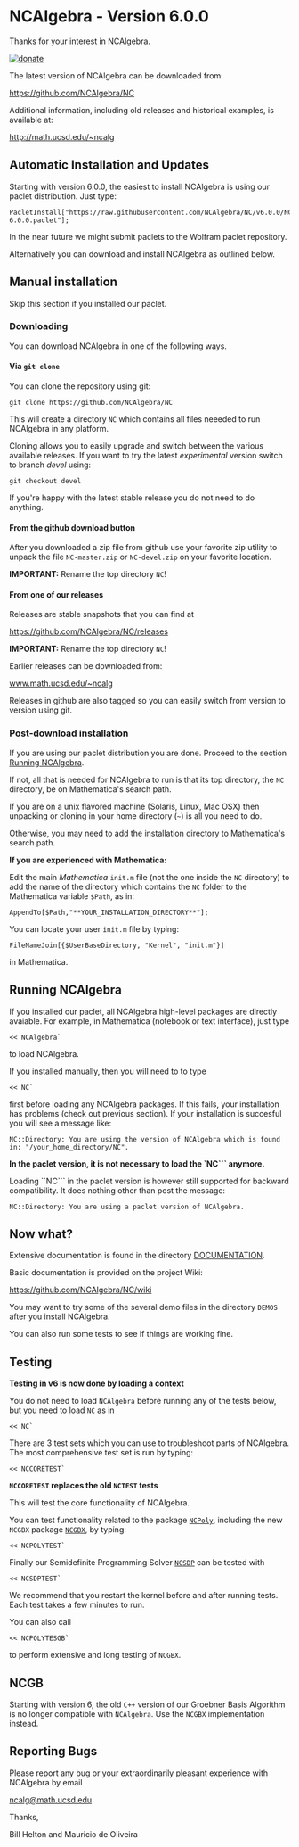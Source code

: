 # NCAlgebra - Version 6.0.0

Thanks for your interest in NCAlgebra.

[![donate](http://math.ucsd.edu/~ncalg/DOCUMENTATION/donate_small.png)](https://giveto.ucsd.edu/make-a-gift?id=d86e6857-0c22-4102-ae7a-bfdc9487cb1d)

The latest version of NCAlgebra can be downloaded from:

https://github.com/NCAlgebra/NC

Additional information, including old releases and historical
examples, is available at:

http://math.ucsd.edu/~ncalg

## Automatic Installation and Updates

Starting with version 6.0.0, the easiest to install NCAlgebra is using
our paclet distribution. Just type:

    PacletInstall["https://raw.githubusercontent.com/NCAlgebra/NC/v6.0.0/NCAlgebraPaclet-6.0.0.paclet"];

In the near future we might submit paclets to the Wolfram paclet repository.

Alternatively you can download and install NCAlgebra as outlined below.

## Manual installation

Skip this section if you installed our paclet.

### Downloading

You can download NCAlgebra in one of the following ways.

#### Via `git clone`

You can clone the repository using git:

    git clone https://github.com/NCAlgebra/NC

This will create a directory `NC` which contains all files neeeded to
run NCAlgebra in any platform.

Cloning allows you to easily upgrade and switch between the various
available releases. If you want to try the latest *experimental*
version switch to branch *devel* using:

    git checkout devel

If you're happy with the latest stable release you do not need to
do anything.

#### From the github download button

After you downloaded a zip file from github use your favorite zip
utility to unpack the file `NC-master.zip` or `NC-devel.zip` on your
favorite location.

**IMPORTANT:** Rename the top directory `NC`!

#### From one of our releases

Releases are stable snapshots that you can find at

https://github.com/NCAlgebra/NC/releases

**IMPORTANT:** Rename the top directory `NC`!

Earlier releases can be downloaded from:

www.math.ucsd.edu/~ncalg

Releases in github are also tagged so you can easily switch from
version to version using git.

### Post-download installation

If you are using our paclet distribution you are done. Proceed to the
section [Running NCAlgebra](#running-ncalgebra).

If not, all that is needed for NCAlgebra to run is that its top
directory, the `NC` directory, be on Mathematica's search path.

If you are on a unix
flavored machine (Solaris, Linux, Mac OSX) then unpacking or cloning
in your home directory (`~`) is all you need to do.

Otherwise, you may need to add the installation directory to
Mathematica's search path.

**If you are experienced with Mathematica:**

Edit the main *Mathematica* `init.m` file (not the one inside the `NC` directory) to add the name of the directory which contains the `NC` folder to the Mathematica variable `$Path`, as in:

    AppendTo[$Path,"**YOUR_INSTALLATION_DIRECTORY**"];

You can locate your user `init.m` file by typing:

    FileNameJoin[{$UserBaseDirectory, "Kernel", "init.m"}]

in Mathematica.

## Running NCAlgebra

If you installed our paclet, all NCAlgebra high-level packages are
directly avaiable. For example, in Mathematica (notebook or text
interface), just type

    << NCAlgebra`

to load NCAlgebra.

If you installed manually, then you will need to to type

    << NC`

first before loading any NCAlgebra packages. If this fails, your
installation has problems (check out previous section). If your
installation is succesful you will see a message like:

    NC::Directory: You are using the version of NCAlgebra which is found in: "/your_home_directory/NC".

**In the paclet version, it is not necessary to load the `NC``` anymore.**

Loading ``NC``` in the paclet version is however still supported for
backward compatibility. It does nothing other than post the message:

	NC::Directory: You are using a paclet version of NCAlgebra.

## Now what?

Extensive documentation is found in the directory [DOCUMENTATION](./DOCUMENTATION).

Basic documentation is provided on the project Wiki:

https://github.com/NCAlgebra/NC/wiki

You may want to try some of the several demo files in the directory
`DEMOS` after you install NCAlgebra.

You can also run some tests to see if things are working fine.

## Testing

**Testing in v6 is now done by loading a context**

You do not need to load `NCAlgebra` before running any of the tests
below, but you need to load `NC` as in

    << NC`

There are 3 test sets which you can use to troubleshoot parts of
NCAlgebra. The most comprehensive test set is run by typing:

    << NCCORETEST`
	
**`NCCORETEST` replaces the old `NCTEST` tests**

This will test the core functionality of NCAlgebra. 

You can test functionality related to the package
[`NCPoly`](#PackageNCPoly), including the new `NCGBX` package
[`NCGBX`](#PackageNCGBX), by typing:

    << NCPOLYTEST`

Finally our Semidefinite Programming Solver [`NCSDP`](#PackageNCSDP)
can be tested with 

    << NCSDPTEST`

We recommend that you restart the kernel before and after running
tests. Each test takes a few minutes to run.

You can also call

    << NCPOLYTESGB`
	
to perform extensive and long testing of `NCGBX`.

## NCGB

Starting with version 6, the old `C++` version of our Groebner Basis
Algorithm is no longer compatible with `NCAlgebra`. Use the `NCGBX`
implementation instead. 

## Reporting Bugs

Please report any bug or your extraordinarily pleasant experience with
NCAlgebra by email

ncalg@math.ucsd.edu

Thanks,

Bill Helton and Mauricio de Oliveira
